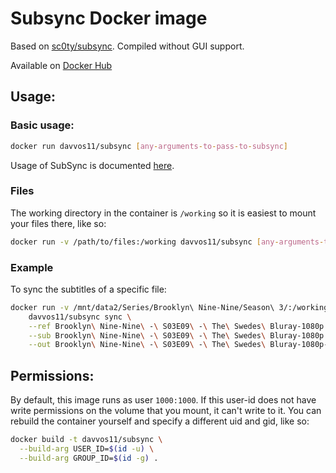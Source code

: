 # Subsync Docker image
Based on [sc0ty/subsync](https://github.com/sc0ty/subsync). Compiled without GUI support.

Available on [Docker Hub](https://hub.docker.com/r/davvos11/subsync)

## Usage:
### Basic usage:
```bash
docker run davvos11/subsync [any-arguments-to-pass-to-subsync]
```

Usage of SubSync is documented [here](https://github.com/sc0ty/subsync/wiki/Command-line-options).

### Files
The working directory in the container is `/working` so it is easiest to mount your files there, like so:
```bash
docker run -v /path/to/files:/working davvos11/subsync [any-arguments-to-pass-to-subsync]
```


### Example
To sync the subtitles of a specific file:
```bash
docker run -v /mnt/data2/Series/Brooklyn\ Nine-Nine/Season\ 3/:/working \
    davvos11/subsync sync \
    --ref Brooklyn\ Nine-Nine\ -\ S03E09\ -\ The\ Swedes\ Bluray-1080p.mp4 \
    --sub Brooklyn\ Nine-Nine\ -\ S03E09\ -\ The\ Swedes\ Bluray-1080p.en.srt \
    --out Brooklyn\ Nine-Nine\ -\ S03E09\ -\ The\ Swedes\ Bluray-1080p-new.en.srt
```

## Permissions:

By default, this image runs as user `1000:1000`. If this user-id does not have write permissions on the volume that you mount,
it can't write to it. You can rebuild the container yourself and specify a different uid and gid, like so:
```bash
docker build -t davvos11/subsync \
  --build-arg USER_ID=$(id -u) \
  --build-arg GROUP_ID=$(id -g) .
```